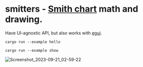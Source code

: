 # smitters - [Smith chart](https://en.wikipedia.org/wiki/Smith_chart) math and drawing.

Have UI-agnostic API, but also works with [egui](https://github.com/emilk/egui).

`cargo run --example hello`

`cargo run --example show`

![Screenshot_2023-09-21_02-59-22](https://github.com/enomado/smitters/assets/707007/4993223b-3f5e-4ec3-9723-84d56a9b5de1)
